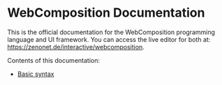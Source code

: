 ﻿# WebComposition Documentation

This is the official documentation for the WebComposition programming language and UI framework.
You can access the live editor for both at: https://zenonet.de/interactive/webcomposition.

Contents of this documentation:
- [Basic syntax](syntax.md)